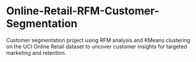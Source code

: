 # Online-Retail-RFM-Customer-Segmentation
Customer segmentation project using RFM analysis and KMeans clustering on the UCI Online Retail dataset to uncover customer insights for targeted marketing and retention.
